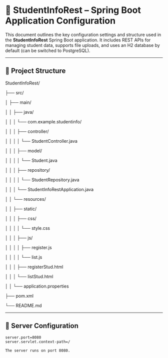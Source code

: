 # 📘 StudentInfoRest – Spring Boot Application Configuration

This document outlines the key configuration settings and structure used in the **StudentInfoRest** Spring Boot application. It includes REST APIs for managing student data, supports file uploads, and uses an H2 database by default (can be switched to PostgreSQL).

---

## 📁 Project Structure

StudentInfoRest/

├── src/

│ ├── main/

│ │ ├── java/

│ │ │ └── com.example.studentinfo/

│ │ │ ├── controller/

│ │ │ │ └── StudentController.java

│ │ │ ├── model/

│ │ │ │ └── Student.java

│ │ │ ├── repository/

│ │ │ │ └── StudentRepository.java

│ │ │ └── StudentInfoRestApplication.java

│ │ └── resources/

│ │ ├── static/

│ │ │ ├── css/

│ │ │ │ └── style.css

│ │ │ ├── js/

│ │ │ │ ├── register.js

│ │ │ │ └── list.js

│ │ │ ├── registerStud.html

│ │ │ └── listStud.html

│ │ └── application.properties

├── pom.xml

└── README.md


---

## 📡 Server Configuration

```properties
server.port=8080
server.servlet.context-path=/

The server runs on port 8080.


